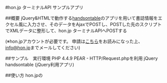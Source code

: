 #hon.jp ターミナルAPI サンプルアプリ

##概要
jQuery&HTMLで動作する<a href="https://github.com/Atsushi-Akisue/jquery-handsontable">handsontable</a>のアプリを用いて書誌情報をエクセル風に入力させ、そのデータをAjaxでPOSTし、POSTした先のスクリプトでXMLデータに整形して、hon.jp ターミナルAPIへPOSTする 

(※hon.jpアカウントが必要です。 申請は<a href="http://hon.jp/doc/honjpterminal.html">こちら</a>をお読みになった上、<a href="mailto:info@hon.jp">info@hon.jp</a>までメールしてください)

##サンプル　実行環境
PHP 4.4.9
PEAR - HTTP/Request.phpを利用
jQuery
handsontable (jQuery利用アプリ)

##使い方
hon.jpの